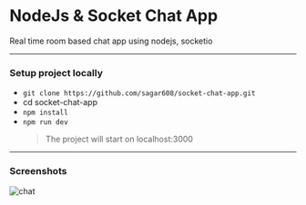 # NodeJs & Socket Chat App

Real time room based chat app using nodejs, socketio

---

### Setup project locally

- `git clone https://github.com/sagar608/socket-chat-app.git`
- cd socket-chat-app
- `npm install`
- `npm run dev`
  > The project will start on localhost:3000

---

### Screenshots

![chat](https://github.com/saga608/socket-chat-app/blob/master/screenshot/chat.png)
